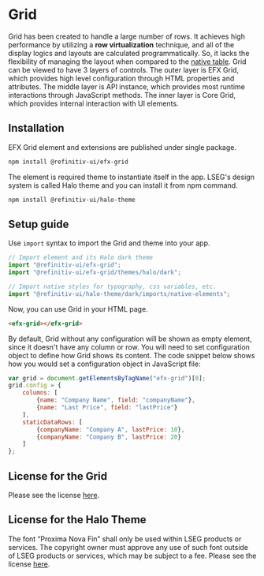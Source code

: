 # Grid

Grid has been created to handle a large number of rows. It achieves high performance by utilizing a **row virtualization** technique, and all of the display logics and layouts are calculated programmatically. So, it lacks the flexibility of managing the layout when compared to the [native table](https://developer.mozilla.org/en-US/docs/Web/HTML/Element/table). Grid can be viewed to have 3 layers of controls. The outer layer is EFX Grid, which provides high level configuration through HTML properties and attributes. The middle layer is API instance, which provides most runtime interactions through JavaScript methods. The inner layer is Core Grid, which provides internal interaction with UI elements.

## Installation

EFX Grid element and extensions are published under single package.

```sh
npm install @refinitiv-ui/efx-grid
```

The element is required theme to instantiate itself in the app. LSEG's design system is called Halo theme and you can install it from npm command.

```sh
npm install @refinitiv-ui/halo-theme
```

## Setup guide

Use `import` syntax to import the Grid and theme into your app.

```javascript
// Import element and its Halo dark theme
import "@refinitiv-ui/efx-grid";
import "@refinitiv-ui/efx-grid/themes/halo/dark";

// Import native styles for typography, css variables, etc.
import "@refinitiv-ui/halo-theme/dark/imports/native-elements";
```

Now, you can use Grid in your HTML page.

```html
<efx-grid></efx-grid>
```

By default, Grid without any configuration will be shown as empty element, since it doesn't have any column or row. You will need to set configuration object to define how Grid shows its content. The code snippet below shows how you would set a configuration object in JavaScript file:

```js
var grid = document.getElementsByTagName("efx-grid")[0];
grid.config = {
	columns: [
		{name: "Company Name", field: "companyName"},
		{name: "Last Price", field: "lastPrice"}
	],
	staticDataRows: [
		{companyName: "Company A", lastPrice: 10},
		{companyName: "Company B", lastPrice: 20}
	]
};
```

## License for the Grid

Please see the license [here](./license.html).

## License for the Halo Theme
The font “Proxima Nova Fin” shall only be used within LSEG products or services. The copyright owner must approve any use of such font outside of LSEG products or services, which may be subject to a fee. Please see the license [here](https://www.fontspring.com/lic/fontspring/webfont#license_text).

